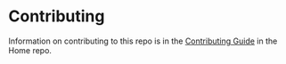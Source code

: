 Contributing
======

Information on contributing to this repo is in the [Contributing Guide](https://github.com/aspnet/Home/blob/dev/CONTRIBUTING.md) in the Home repo.
